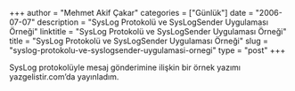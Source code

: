 +++
author = "Mehmet Akif Çakar"
categories = ["Günlük"]
date = "2006-07-07"
description = "SysLog Protokolü ve SysLogSender Uygulaması Örneği"
linktitle = "SysLog Protokolü ve SysLogSender Uygulaması Örneği"
title = "SysLog Protokolü ve SysLogSender Uygulaması Örneği"
slug = "syslog-protokolu-ve-syslogsender-uygulamasi-ornegi"
type = "post"
+++

SysLog protokolüyle mesaj gönderimine ilişkin bir örnek yazımı yazgelistir.com’da yayınladım.